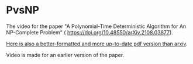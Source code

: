 # PvsNP

The video for the paper "A Polynomial-Time Deterministic Algorithm for An NP-Complete Problem" (
https://doi.org/10.48550/arXiv.2108.03877).

[Here is also a better-formatted and more up-to-date pdf version than arxiv](arXiv-final-NP=P.pdf).

Video is made for an earlier version of the paper.


